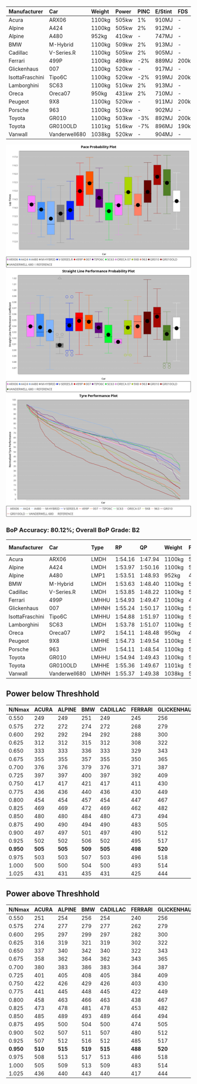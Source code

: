 |Manufacturer|Car|Weight|Power|PINC|E/Stint|FDS|
|:-|:-|:-|:-|:-|:-|:-|
|Acura|ARX06|1100kg|505kw|1%|910MJ|-|
|Alpine|A424|1100kg|505kw|2%|912MJ|-|
|Alpine|A480|952kg|410kw|-|747MJ|-|
|BMW|M-Hybrid|1100kg|509kw|2%|913MJ|-|
|Cadillac|V-Series.R|1100kg|505kw|2%|905MJ|-|
|Ferrari|499P|1100kg|498kw|-2%|889MJ|200kph|
|Glickenhaus|007|1100kg|520kw|-|917MJ|-|
|IsottaFraschini|Tipo6C|1100kg|520kw|-2%|919MJ|200kph|
|Lamborghini|SC63|1100kg|510kw|2%|913MJ|-|
|Oreca|Oreca07|950kg|431kw|2%|710MJ|-|
|Peugeot|9X8|1100kg|520kw|-|911MJ|200kph|
|Porsche|963|1100kg|510kw|-|902MJ|-|
|Toyota|GR010|1100kg|503kw|-3%|892MJ|200kph|
|Toyota|GR010OLD|1101kg|516kw|-7%|896MJ|190kph|
|Vanwall|Vanderwell680|1038kg|520kw|-|904MJ|-|

![PACECHART](./IMG/AUTO.png)
![STRAIGHTLINEPERFORMANCECHART](./IMG/AUTO_sp.png)
![TYREPERFORMANCECHART](./IMG/AUTO_tw.png)

### BoP Accuracy: 80.12%; Overall BoP Grade: B2
|Manufacturer|Car|Type|RP|QP|Weight|Power¹|Threshhold|PINC|Power²|E/Stint|AVG Vmax|FDS|RDLC|L/Stint|BOP-Grade|ModelAccuracy|ModelPoints|Match%|
|:-|:-|:-|:-|:-|:-|:-|:-|:-|:-|:-|:-|:-|:-|:-|:-|:-|:-|:-|
|Acura|ARX06|LMDH|1:54.16|1:47.94|1100kg|505kw|210.0kph|1%|510kw|910MJ|276.06kph|-|0.97|35|-C1|100.00%|995|76.12%|
|Alpine|A424|LMDH|1:53.97|1:50.16|1100kg|505kw|210.0kph|2%|515kw|912MJ|276.11kph|-|0.97|35|-B1|80.53%|517|89.86%|
|Alpine|A480|LMP1|1:53.51|1:48.93|952kg|410kw|210.0kph|-|410kw|747MJ|273.60kph|-|0.97|32|-C1|59.62%|840|77.04%|
|BMW|M-Hybrid|LMDH|1:53.63|1:48.40|1100kg|509kw|210.0kph|2%|519kw|913MJ|272.98kph|-|0.97|35|-D2|98.60%|1690|64.87%|
|Cadillac|V-Series.R|LMDH|1:53.85|1:48.22|1100kg|505kw|210.0kph|2%|515kw|905MJ|276.13kph|-|0.97|35|-B2|88.58%|2033|80.02%|
|Ferrari|499P|LMHHU|1:54.93|1:49.47|1100kg|498kw|210.0kph|-2%|488kw|889MJ|276.16kph|200kph|0.99|35|+A2|84.67%|2303|93.39%|
|Glickenhaus|007|LMHNH|1:55.24|1:50.17|1100kg|520kw|0.0kph|-|520kw|917MJ|277.95kph|-|0.90|35|+C1|96.64%|1639|77.69%|
|IsottaFraschini|Tipo6C|LMHHU|1:54.88|1:51.97|1100kg|520kw|210.0kph|-2%|510kw|919MJ|276.02kph|200kph|1.01|35|+C2|66.67%|96|70.13%|
|Lamborghini|SC63|LMDH|1:53.78|1:51.07|1100kg|510kw|210.0kph|2%|520kw|913MJ|274.61kph|-|0.99|35|-C2|96.77%|419|72.83%|
|Oreca|Oreca07|LMP2|1:54.11|1:48.48|950kg|431kw|210.0kph|2%|440kw|710MJ|274.31kph|-|0.94|32|-C1|100.00%|2206|79.33%|
|Peugeot|9X8|LMHHE|1:54.73|1:49.54|1100kg|520kw|210.0kph|-|520kw|911MJ|275.77kph|200kph|0.97|35|~A1|87.16%|2572|100.00%|
|Porsche|963|LMDH|1:54.11|1:48.54|1100kg|510kw|210.0kph|-|510kw|902MJ|276.15kph|-|0.97|35|-A2|93.05%|5740|90.40%|
|Toyota|GR010|LMHHU|1:54.94|1:49.43|1100kg|503kw|210.0kph|-3%|488kw|892MJ|276.17kph|200kph|0.99|35|+B2|90.17%|3255|80.31%|
|Toyota|GR010OLD|LMHHE|1:55.36|1:49.67|1101kg|516kw|210.0kph|-7%|480kw|896MJ|277.01kph|190kph|0.99|35|+C1|85.24%|1322|77.80%|
|Vanwall|Vanderwell680|LMHNH|1:55.37|1:49.38|1038kg|520kw|0.0kph|-|520kw|904MJ|276.23kph|-|1.00|35|+C2|91.33%|611|72.05%|

## Power below Threshhold
|N/Nmax|ACURA|ALPINE|BMW|CADILLAC|FERRARI|GLICKENHAUS|ISOTTAFRASCHINI|LAMBORGHINI|ORECA|PEUGEOT|PORSCHE|TOYOTA|TOYOTA|VANWALL|​|RPM|A480|
|:-|:-|:-|:-|:-|:-|:-|:-|:-|:-|:-|:-|:-|:-|:-|:-|:-|:-|
|0.550|249|249|251|249|245|256|256|251|212|256|251|248|254|256|​|--|-|
|0.575|272|272|274|272|268|279|279|274|231|279|274|271|277|279|​|--|-|
|0.600|292|292|294|292|288|300|300|295|249|300|295|291|298|300|​|--|-|
|0.625|312|312|315|312|308|322|322|316|267|322|316|311|319|322|​|--|-|
|0.650|333|333|336|333|329|343|343|337|285|343|337|332|340|343|​|--|-|
|0.675|355|355|357|355|350|365|365|358|303|365|358|353|362|365|​|--|-|
|0.700|376|376|379|376|371|387|387|380|321|387|380|374|384|387|​|--|-|
|0.725|397|397|400|397|392|409|409|401|339|409|401|395|406|409|​|--|-|
|0.750|417|417|421|417|411|430|430|422|356|430|422|416|427|430|​|--|-|
|0.775|436|436|440|436|430|449|449|441|372|449|441|435|446|449|​|5000|241|
|0.800|454|454|457|454|447|467|467|458|387|467|458|452|463|467|​|5500|284|
|0.825|469|469|472|469|462|482|482|473|400|482|473|467|478|482|​|6000|318|
|0.850|480|480|484|480|473|494|494|485|410|494|485|478|490|494|​|6500|359|
|0.875|490|490|494|490|483|505|505|495|418|505|495|488|501|505|​|7000|401|
|0.900|497|497|501|497|490|512|512|502|424|512|502|495|508|512|​|7500|411|
|0.925|502|502|506|502|495|517|517|507|428|517|507|500|513|517|​|8000|407|
|**0.950**|**505**|**505**|**509**|**505**|**498**|**520**|**520**|**510**|**431**|**520**|**510**|**503**|**516**|**520**|**​**|**8500**|**410**|
|0.975|503|503|507|503|496|518|518|508|430|518|508|501|514|518|​|9000|205|
|1.000|500|500|504|500|493|514|514|505|426|514|505|498|510|514|​|--|-|
|1.025|431|431|435|431|425|444|444|436|368|444|436|430|441|444|​|--|-|

## Power above Threshhold
|N/Nmax|ACURA|ALPINE|BMW|CADILLAC|FERRARI|GLICKENHAUS|ISOTTAFRASCHINI|LAMBORGHINI|ORECA|PEUGEOT|PORSCHE|TOYOTA|TOYOTA|VANWALL|​|RPM|A480|
|:-|:-|:-|:-|:-|:-|:-|:-|:-|:-|:-|:-|:-|:-|:-|:-|:-|:-|
|0.550|251|254|256|254|240|256|251|256|217|256|251|240|236|256|​|--|-|
|0.575|274|277|279|277|262|279|274|279|236|279|274|262|258|279|​|--|-|
|0.600|295|297|299|297|282|300|295|300|254|300|295|282|277|300|​|--|-|
|0.625|316|319|321|319|302|322|316|322|272|322|316|302|297|322|​|--|-|
|0.650|337|340|342|340|322|343|337|343|291|343|337|322|317|343|​|--|-|
|0.675|358|362|364|362|343|365|358|365|309|365|358|343|337|365|​|--|-|
|0.700|380|383|386|383|364|387|380|387|328|387|380|364|358|387|​|--|-|
|0.725|401|405|408|405|384|409|401|409|346|409|401|384|378|409|​|--|-|
|0.750|422|426|429|426|403|430|422|430|364|430|422|403|397|430|​|--|-|
|0.775|441|445|448|445|422|449|441|449|380|449|441|422|415|449|​|5000|241|
|0.800|458|463|466|463|438|467|458|467|395|467|458|438|431|467|​|5500|284|
|0.825|473|478|481|478|453|482|473|482|408|482|473|453|445|482|​|6000|318|
|0.850|485|489|493|489|464|494|485|494|419|494|485|464|456|494|​|6500|359|
|0.875|495|500|504|500|474|505|495|505|427|505|495|474|466|505|​|7000|401|
|0.900|502|507|511|507|480|512|502|512|433|512|502|480|472|512|​|7500|411|
|0.925|507|512|516|512|485|517|507|517|437|517|507|485|477|517|​|8000|407|
|**0.950**|**510**|**515**|**519**|**515**|**488**|**520**|**510**|**520**|**440**|**520**|**510**|**488**|**480**|**520**|**​**|**8500**|**410**|
|0.975|508|513|517|513|486|518|508|518|439|518|508|486|478|518|​|9000|205|
|1.000|505|509|513|509|483|514|505|514|435|514|505|483|475|514|​|--|-|
|1.025|436|440|443|440|417|444|436|444|375|444|436|417|410|444|​|--|-|
